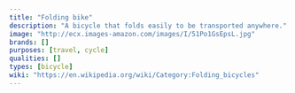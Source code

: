 ```yaml
---
title: "Folding bike"
description: "A bicycle that folds easily to be transported anywhere."
image: "http://ecx.images-amazon.com/images/I/51Po1GsEpsL.jpg"
brands: []
purposes: [travel, cycle]
qualities: []
types: [bicycle]
wiki: "https://en.wikipedia.org/wiki/Category:Folding_bicycles"
---
```


